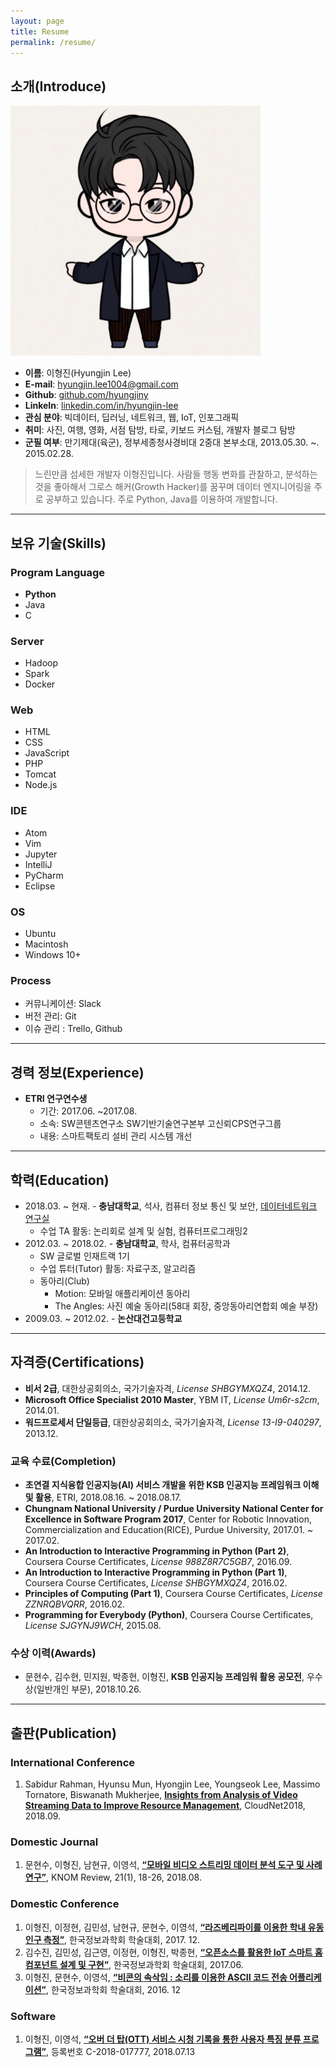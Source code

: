 ```yaml
---
layout: page
title: Resume
permalink: /resume/
---
```


## 소개(Introduce)
<!--![프로필이미지](/images/profile_character.jpeg)-->
<img width="400" src="/images/profile_character.jpeg" title="프로필이미지">

- **이름**: 이형진(Hyungjin Lee)
- **E-mail**: hyungjin.lee1004@gmail.com
- **Github**: [github.com/hyungjiny](https://github.com/HyungJiny)
- **LinkeIn**: [linkedin.com/in/hyungjin-lee](www.linkedin.com/in/hyungjin-lee-17a647113)
- **관심 분야**: 빅데이터, 딥러닝, 네트워크, 웹, IoT, 인포그래픽
- **취미**: 사진, 여행, 영화, 서점 탐방, 타로, 키보드 커스텀, 개발자 블로그 탐방
- **군필 여부**: 만기제대(육군), 정부세종청사경비대 2중대 본부소대, 2013.05.30. ~. 2015.02.28.

> 느린만큼 섬세한 개발자 이형진입니다.
> 사람들 행동 변화를 관찰하고, 분석하는 것을 좋아해서 그로스 해커(Growth Hacker)를 꿈꾸며 데이터 엔지니어링을 주로 공부하고 있습니다.
> 주로 Python, Java를 이용하여 개발합니다.

***

## 보유 기술(Skills)

### Program Language
- **Python**
- Java
- C

### Server
- Hadoop
- Spark
- Docker

### Web
- HTML
- CSS
- JavaScript
- PHP
- Tomcat
- Node.js

### IDE
- Atom
- Vim
- Jupyter
- IntelliJ
- PyCharm
- Eclipse

### OS
- Ubuntu
- Macintosh
- Windows 10+

### Process
- 커뮤니케이션: Slack
- 버전 관리: Git
- 이슈 관리 : Trello, Github

***

## 경력 정보(Experience)
- **ETRI 연구연수생**
    - 기간: 2017.06. ~2017.08.
    - 소속: SW콘텐츠연구소 SW기반기술연구본부 고신뢰CPS연구그룹
    - 내용: 스마트팩토리 설비 관리 시스템 개선

***

## 학력(Education)
- 2018.03. ~ 현재. - **충남대학교**, 석사, 컴퓨터 정보 통신 및 보안, [데이터네트워크 연구실](https://dnlab.cs-cnu.org/)
  - 수업 TA 활동: 논리회로 설계 및 실험, 컴퓨터프로그래밍2
- 2012.03. ~ 2018.02. - **충남대학교**, 학사, 컴퓨터공학과
  - SW 글로벌 인재트랙 1기
  - 수업 튜터(Tutor) 활동: 자료구조, 알고리즘
  - 동아리(Club)
    - Motion: 모바일 애플리케이션 동아리
    - The Angles: 사진 예술 동아리(58대 회장, 중앙동아리연합회 예술 부장)
- 2009.03. ~ 2012.02. - **논산대건고등학교**

***

## 자격증(Certifications)
- **비서 2급**, 대한상공회의소, 국가기술자격, *License SHBGYMXQZ4*, 2014.12.
- **Microsoft Office Specialist 2010 Master**, YBM IT, *License Um6r-s2cm*, 2014.01.
- **워드프로세서 단일등급**, 대한상공회의소, 국가기술자격, *License 13-I9-040297*, 2013.12.

### 교육 수료(Completion)
- **초연결 지식융합 인공지능(AI) 서비스 개발을 위한 KSB 인공지능 프레임워크 이해 및 활용**, ETRI, 2018.08.16. ~ 2018.08.17.
- **Chungnam National University / Purdue University National Center for Excellence in Software Program 2017**, Center for Robotic Innovation, Commercialization and Education(RICE), Purdue University, 2017.01. ~ 2017.02.
- **An Introduction to Interactive Programming in Python (Part 2)**, Coursera Course Certificates, *License 988Z8R7C5GB7*, 2016.09.
- **An Introduction to Interactive Programming in Python (Part 1)**, Coursera Course Certificates, *License SHBGYMXQZ4*, 2016.02.
- **Principles of Computing (Part 1)**, Coursera Course Certificates, *License ZZNRQBVQRR*, 2016.02.
- **Programming for Everybody (Python)**, Coursera Course Certificates, *License SJGYNJ9WCH*, 2015.08.

### 수상 이력(Awards)
- 문현수, 김수현, 민지원, 박종현, 이형진, **KSB 인공지능 프레임워 활용 공모전**, 우수상(일반개인 부문), 2018.10.26.

***

## 출판(Publication)

### International Conference
1. Sabidur Rahman, Hyunsu Mun, Hyongjin Lee, Youngseok Lee, Massimo Tornatore, Biswanath Mukherjee, **[Insights from Analysis of Video Streaming Data to Improve Resource Management](https://arxiv.org/abs/1806.08516)**, CloudNet2018, 2018.09.

### Domestic Journal
1. 문현수, 이형진, 남현규, 이영석, **[“모바일 비디오 스트리밍 데이터 분석 도구 및 사례 연구”](https://drive.google.com/file/d/1-HHLVv_79X7NusWvhfxZWNjXLz0xvSNy/view)**, KNOM Review, 21(1), 18-26, 2018.08.

### Domestic Conference
1. 이형진, 이정현, 김민성, 남현규, 문현수, 이영석, **[“라즈베리파이를 이용한 학내 유동인구 측정”](https://drive.google.com/file/d/1HcKl--F8cRvdyOkwcmWWBr3GNLk86b5a/view)**, 한국정보과학회 학술대회, 2017. 12.
2. 김수진, 김민성, 김근영, 이정현, 이형진, 박종현, **[“오픈소스를 활용한 IoT 스마트 홈 컴포넌트 설계 및 구현”](https://drive.google.com/file/d/11zNeSzLd9TEC4XiR5MoOFClBNeGVEieD/view?usp=sharing)**, 한국정보과학회 학술대회, 2017.06.
3. 이형진, 문현수, 이영석, **[“비콘의 속삭임 : 소리를 이용한 ASCII 코드 전송 어플리케이션”](https://drive.google.com/file/d/0BzlOUWdS-xdmQ2VrRUVsa29tVzQ/view)**, 한국정보과학회 학술대회, 2016. 12

### Software
1. 이형진, 이영석, **[“오버 더 탑(OTT) 서비스 시청 기록을 통한 사용자 특징 분류 프로그램”](https://drive.google.com/file/d/1ZCjrYXZHzcpi_vODCi2bCDYuKBrcHb-P/view)**, 등록번호 C-2018-017777, 2018.07.13
